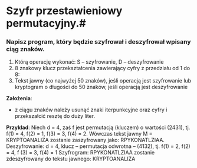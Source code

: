 # Szyfr przestawieniowy permutacyjny.#
### Napisz program, który będzie szyfrował i deszyfrował wpisany ciąg znaków. ###
1. Którą operację wykonać: S – szyfrowanie, D – deszyfrowanie
2. 8 znakowy klucz przekształcenia zawierający cyfry z przedziału od 1 do 8:
3. Tekst jawny (co najwyżej 50 znaków), jeśli operacją jest szyfrowanie lub 
kryptogram o długości do 50 znaków, jeśli operacją jest deszyfrowanie

**Założenia**:
* z ciągu znaków należy usunąć znaki iterpunkcyjne oraz cyfry i przekszałcić resztę do duży liter.

**Przykład**:
Niech d = 4, zaś f jest permutacją (kluczem) o wartości (2431), tj. 
f(1) = 4, f(2) = 1, f(3) = 3, f(4) = 2. 
Wówczas tekst jawny M = KRYPTOANALIZA zostanie zaszyfrowany jako: RPYKONATLZIAA.
Deszyfrowanie: d = 4, klucz – permutacja odwrotna – (4132), tj.
f(1) = 2, f(2) = 4, f (3) = 3, f(4) = 1
Szyfrogram: RPYKONATLZIAA zostanie zdeszyfrowany do tekstu jawnego: 
KRYPTOANALIZA

  
